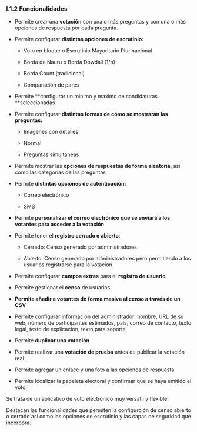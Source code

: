 ### I.1.2 Funcionalidades

* Permite crear una **votación** con una o más preguntas y con una o más opciones de respuesta por cada pregunta.

* Permite configurar **distintas opciones de escrutinio:**

  * Voto en bloque o Escrutinio Mayoritario Plurinacional

  * Borda de Nauru o Borda Dowdall \(1/n\)

  * Borda Count \(tradicional\)

  * Comparación de pares

* Permite **configurar un minimo y maximo de candidaturas **seleccionadas

* Permite configurar **distintas formas de cómo se mostrarán las preguntas:**

  * Imágenes con detalles

  * Normal

  * Preguntas simultaneas

* Permite mostrar las **opciones de respuestas de forma aleatoria**, así como las categorías de las preguntas

* Permite **distintas opciones de autenticación:**

  * Correo electrónico

  * SMS

* Permite **personalizar el correo electrónico que se enviará a los votantes para acceder a la votación**

* Permite tener el **registro cerrado o abierto**:

  * Cerrado: Censo generado por administradores

  * Abierto: Censo generado por administradores pero permitiendo a los usuarios registrarse para la votación

* Permite configurar **campos extras** para el **registro de usuario**

* Permite gestionar el **censo** de usuarios.

* **Permite añadir a votantes de forma masiva al censo a través de un CSV**

* Permite configurar información del administrador: nombre, URL de su web, número de participantes estimados, país, correo de contacto, texto legal, texto de explicación, texto para soporte

* Permite **duplicar una votación**

* Permite realizar una **votación de prueba** antes de publicar la votación real.

* Permite agregar un enlace y una foto a las opciones de respuesta

* Permite localizar la papeleta  electoral y confirmar que se haya emitido el voto.

Se trata de un aplicativo de voto electrónico muy versatil y flexible.

Destacan las funcionalidades que permiten la configurción de censo abierto o cerrado así como las opciones de escrutinio y las capas de seguridad que incorpora.

